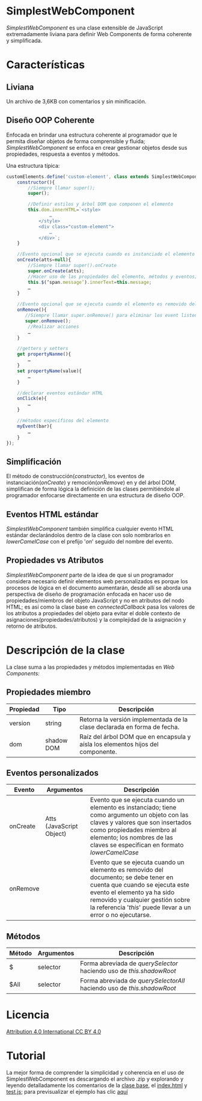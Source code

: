 # SimplestWebComponent
_SimplestWebComponent_ es una clase extensible de JavaScript extremadamente liviana para definir Web Components de forma coherente y simplificada.

# ​Características

## Liviana

Un archivo de 3,6KB con comentarios y sin minificación.

## Diseño OOP Coherente

Enfocada en brindar una estructura coherente al programador que le permita diseñar objetos de forma comprensible y fluida; _SimplestWebComponent_ se enfoca en crear gestionar objetos desde sus propiedades, respuesta a eventos y métodos.

Una estructura típica:

```javascript
customElements.define('custom-element', class extends SimplestWebComponent{
    constructor(){
        //Siempre llamar super();
        super();

        //Definir estilos y árbol DOM que componen el elemento
        this.dom.innerHTML=`<style>
                …
            </style>
            <div class="custom-element">
                …
            </div>`;
    }

    //Evento opcional que se ejecuta cuando es instanciado el elemento en el documento
    onCreate(atts=null){
        //Siempre llamar super().onCreate
        super.onCreate(atts);
        //Hacer uso de las propiedades del elemento, métodos y eventos; usualmente asignar contenidos pasados a través de atributos, pero ya convertidos a propiedades
        this.$(‘span.message’).innerText=this.message;
        …
    }

    //Evento opcional que se ejecuta cuando el elemento es removido del documento
    onRemove(){
       //Siempre llamar super.onRemove() para eliminar los event listeners declarados
       super.onRemove();
        //Realizar acciones  
        …
    }

    //getters y setters
    get propertyNanme(){
        …
    }
    set propertyName(value){
        …
    }

    //declarar eventos estándar HTML
    onClick(e){
        …
    }

    //métodos específicos del elemento
    myEvent(bar){
        …
    }
});
```

## Simplificación

El método de construcción(_constructor_), los eventos de instanciación(_onCreate_) y remoción(_onRemove_) en y del árbol DOM, simplifican de forma lógica la definición de las clases permitiéndole al programador enfocarse directamente en una estructura de diseño OOP.

## Eventos HTML estándar

_SimplestWebComponent_ también simplifica cualquier evento HTML estándar declarándolos dentro de la clase con solo nombrarlos en _lowerCamelCase_ con el prefijo &#39;_on_&#39; seguido del nombre del evento.

## Propiedades vs Atributos

_SimplestWebComponent_ parte de la idea de que si un programador considera necesario definir elementos web personalizados es porque los procesos de lógica en el documento aumentarán, desde allí se aborda una perspectiva de diseño de programación enfocada en hacer uso de propiedades/miembros del objeto JavaScript y no en atributos del nodo HTML; es así como la clase base en _connectedCallback_ pasa los valores de los atributos a propiedades del objeto para evitar el doble contexto de asignaciones(propiedades/atributos) y la complejidad de la asignación y retorno de atributos.

# ​Descripción de la clase

La clase suma a las propiedades y métodos implementadas en _Web Components:_

## Propiedades miembro

| **Propiedad** | **Tipo** | **Descripción** |
| --- | --- | --- |
| version | string | Retorna la versión implementada de la clase declarada en forma de fecha. |
| dom | shadow DOM | Raíz del árbol DOM que en encapsula y aísla los elementos hijos del componente. |

## Eventos personalizados

| **Evento** | **Argumentos** | **Descripción** |
| --- | --- | --- |
| onCreate | Atts (JavaScript Object) | Evento que se ejecuta cuando un elemento es instanciado; tiene como argumento un objeto con las claves y valores que son insertados como propiedades miembro al elemento; los nombres de las claves se especifican en formato _lowerCamelCase_ |
| onRemove | | Evento que se ejecuta cuando un elemento es removido del documento; se debe tener en cuenta que cuando se ejecuta este evento el elemento ya ha sido removido y cualquier gestión sobre la referencia &#39;_this_&#39; puede llevar a un error o no ejecutarse. |

## Métodos

| **Método** | **Argumentos** | **Descripción** |
| --- | --- | --- |
| $ | selector | Forma abreviada de _querySelector_ haciendo uso de _this.shadowRoot_ |
| $All | selector | Forma abreviada de _querySelectorAll_ haciendo uso de _this.shadowRoot_ |

# ​Licencia 
[Attribution 4.0 International CC BY 4.0](https://creativecommons.org/licenses/by/4.0/legalcode)

# ​Tutorial

La mejor forma de comprender la simplicidad y coherencia en el uso de SimplestWebComponent es descargando el archivo .zip y explorando y leyendo detalladamente los comentarios de la [clase base](/SimplestWebComponent.js), el [index.html](/index.html) y [test.js](/test.js); para previsualizar el ejemplo has clic [aquí](https://htmlpreview.github.io/?https://github.com/leduardocorreal/SimplestWebComponent/blob/main/index.html)

